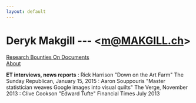 ```yaml
---
layout: default
---
```


<h1>Deryk Makgill --- 
&lt;<a href="makgill.ch">m@MAKGILL.ch</a>&gt;</h1>

<div class=par>
  <div><div class="pd"><a href="/research-bounties.html">Research Bounties On Documents</a></div> </div>
   <div><div class="pd"><a href="/about">About</a></div> </div>
</div>

**ET interviews, news reports**
: Rick Harrison "Down on the Art Farm" The Sunday Republican, January 15, 2015
: Aaron Souppouris "Master statistician weaves Google images into visual quilts" The Verge, November 2013
: Clive Cookson "Edward Tufte" Financial Times July 2013

